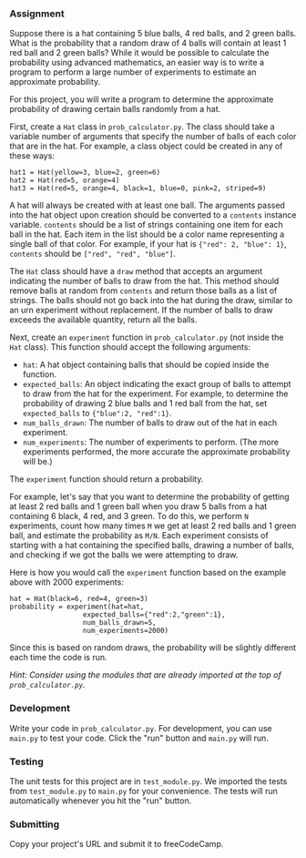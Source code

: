 ### Assignment

Suppose there is a hat containing 5 blue balls, 4 red balls, and 2 green balls.
What is the probability that a random draw of 4 balls will contain at least 1
red ball and 2 green balls? While it would be possible to calculate the
probability using advanced mathematics, an easier way is to write a program to
perform a large number of experiments to estimate an approximate probability.

For this project, you will write a program to determine the approximate
probability of drawing certain balls randomly from a hat.

First, create a `Hat` class in `prob_calculator.py`. The class should take a
variable number of arguments that specify the number of balls of each color that
are in the hat. For example, a class object could be created in any of these
ways:

```
hat1 = Hat(yellow=3, blue=2, green=6)
hat2 = Hat(red=5, orange=4)
hat3 = Hat(red=5, orange=4, black=1, blue=0, pink=2, striped=9)
```

A hat will always be created with at least one ball. The arguments passed into
the hat object upon creation should be converted to a `contents` instance
variable. `contents` should be a list of strings containing one item for each
ball in the hat. Each item in the list should be a color name representing a
single ball of that color. For example, if your hat is `{"red": 2, "blue": 1}`,
`contents` should be `["red", "red", "blue"]`.

The `Hat` class should have a `draw` method that accepts an argument indicating
the number of balls to draw from the hat. This method should remove balls at
random from `contents` and return those balls as a list of strings. The balls
should not go back into the hat during the draw, similar to an urn experiment
without replacement. If the number of balls to draw exceeds the available
quantity, return all the balls.

Next, create an `experiment` function in `prob_calculator.py` (not inside the
`Hat` class). This function should accept the following arguments:

- `hat`: A hat object containing balls that should be copied inside the
  function.
- `expected_balls`: An object indicating the exact group of balls to attempt to
  draw from the hat for the experiment. For example, to determine the
  probability of drawing 2 blue balls and 1 red ball from the hat, set
  `expected_balls` to `{"blue":2, "red":1}`.
- `num_balls_drawn`: The number of balls to draw out of the hat in each
  experiment.
- `num_experiments`: The number of experiments to perform. (The more experiments
  performed, the more accurate the approximate probability will be.)

The `experiment` function should return a probability.

For example, let's say that you want to determine the probability of getting at
least 2 red balls and 1 green ball when you draw 5 balls from a hat containing 6
black, 4 red, and 3 green. To do this, we perform `N` experiments, count how
many times `M` we get at least 2 red balls and 1 green ball, and estimate the
probability as `M/N`. Each experiment consists of starting with a hat containing
the specified balls, drawing a number of balls, and checking if we got the balls
we were attempting to draw.

Here is how you would call the `experiment` function based on the example above
with 2000 experiments:

```
hat = Hat(black=6, red=4, green=3)
probability = experiment(hat=hat,
                  expected_balls={"red":2,"green":1},
                  num_balls_drawn=5,
                  num_experiments=2000)
```

Since this is based on random draws, the probability will be slightly different
each time the code is run.

_Hint: Consider using the modules that are already imported at the top of
`prob_calculator.py`._

### Development

Write your code in `prob_calculator.py`. For development, you can use `main.py`
to test your code. Click the "run" button and `main.py` will run.

### Testing

The unit tests for this project are in `test_module.py`. We imported the tests
from `test_module.py` to `main.py` for your convenience. The tests will run
automatically whenever you hit the "run" button.

### Submitting

Copy your project's URL and submit it to freeCodeCamp.
